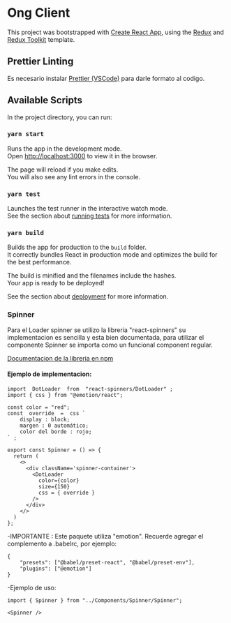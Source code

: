 # Ong Client

This project was bootstrapped with [Create React App](https://github.com/facebook/create-react-app), using the [Redux](https://redux.js.org/) and [Redux Toolkit](https://redux-toolkit.js.org/) template.

## Prettier Linting
Es necesario instalar [Prettier (VSCode)](https://marketplace.visualstudio.com/items?itemName=esbenp.prettier-vscode) para darle formato al codigo.

## Available Scripts

In the project directory, you can run:

### `yarn start`

Runs the app in the development mode.<br />
Open [http://localhost:3000](http://localhost:3000) to view it in the browser.

The page will reload if you make edits.<br />
You will also see any lint errors in the console.

### `yarn test`

Launches the test runner in the interactive watch mode.<br />
See the section about [running tests](https://facebook.github.io/create-react-app/docs/running-tests) for more information.

### `yarn build`

Builds the app for production to the `build` folder.<br />
It correctly bundles React in production mode and optimizes the build for the best performance.

The build is minified and the filenames include the hashes.<br />
Your app is ready to be deployed!

See the section about [deployment](https://facebook.github.io/create-react-app/docs/deployment) for more information.

### Spinner

Para el Loader spinner se utilizo la libreria "react-spinners" su implementacion es sencilla y esta bien documentada,
para utilizar el componente Spinner se importa como un funcional component regular.

[Documentacion de la libreria en npm](https://www.npmjs.com/package/react-spinners)

#### Ejemplo de implementacion:

```
import  DotLoader  from  "react-spinners/DotLoader" ;
import { css } from "@emotion/react";

const color = "red";
const  override  =  css ` 
    display : block; 
    margen : 0 automático; 
    color del borde : rojo; 
` ;

export const Spinner = () => {
  return (
    <>
      <div className='spinner-container'>  
        <DotLoader
          color={color}
          size={150}
          css = { override }
        />
      </div>
    </>
  )
};
```
-IMPORTANTE : Este paquete utiliza "emotion". Recuerde agregar el complemento a .babelrc, por ejemplo:

```
{
    "presets": ["@babel/preset-react", "@babel/preset-env"],
    "plugins": ["@emotion"]
}
```

-Ejemplo de uso:

```
import { Spinner } from "../Components/Spinner/Spinner";

<Spinner />
```